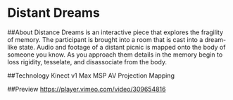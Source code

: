 # Distant Dreams

##About
Distance Dreams is an interactive piece that explores the fragility of memory. The participant is brought into a room that is cast into a dream-like state. Audio and footage of a distant picnic is mapped onto the body of someone you know. As you approach them details in the memory begin to loss rigidity, tesselate, and disassociate from the body.

##Technology
Kinect v1
Max MSP
AV Projection Mapping

##Preview
https://player.vimeo.com/video/309654816
